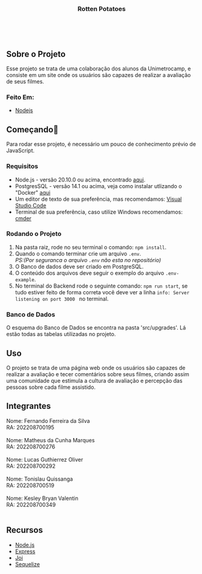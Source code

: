 <!-- PROJECT LOGO -->
<br />
<p align="center">

  <h3 align="center">Rotten Potatoes</h3>

  <p align="center">
    <br />
    <br />
    <br />
  </p>
</p>

## Sobre o Projeto

Esse projeto se trata de uma colaboração dos alunos da Unimetrocamp, e consiste em um site onde os usuários são capazes de realizar a avaliação de seus filmes.

### Feito Em:

* [Nodejs](https://nodejs.org/en/)


<!-- GETTING STARTED -->
## Começando🚀

Para rodar esse projeto, é necessário um pouco de conhecimento prévio de JavaScript.

### Requisitos
* Node.js - versão 20.10.0 ou acima, encontrado [aqui](https://nodejs.org/en/download/).
* PostgresSQL - versão 14.1 ou acima, veja como instalar utlizando o "Docker" [aqui](https://dev.to/shree_j/how-to-install-and-run-psql-using-docker-41j2)
* Um editor de texto de sua preferência, mas recomendamos: [Visual Studio Code](https://code.visualstudio.com/download)
* Terminal de sua preferência, caso utilize Windows recomendamos: [cmder](https://code.visualstudio.com/docs/editor/integrated-terminal#_can-i-use-cmders-shell-with-the-terminal-on-windows)

### Rodando o Projeto

1. Na pasta raiz, rode no seu terminal o comando: `npm install`.
2. Quando o comando terminar crie um arquivo `.env`. <br>
*PS:(Por seguranca o arquivo `.env` não esta no repositório)*<br>
4. O Banco de dados deve ser criado em PostgreSQL.
5. O conteúdo dos arquivos deve seguir o exemplo do arquivo `.env-example`.
6. No terminal do Backend rode o seguinte comando: `npm run start`, se tudo estiver feito de forma correta você deve ver a linha `info: Server listening on port 3000 ` no terminal.

### Banco de Dados
O esquema do Banco de Dados se encontra na pasta 'src/upgrades'. Lá estão todas as tabelas utilizadas no projeto.

<!-- Exemplo uso -->
## Uso

O projeto se trata de uma página web onde os usuários são capazes de realizar a avaliação e tecer comentários sobre seus filmes, criando assim uma comunidade que estimula a cultura de avaliação e percepção das pessoas sobre cada filme assistido.


<!-- INTEGRANTES -->
## Integrantes
Nome: Fernando Ferreira da Silva <br>
RA: 202208700195 <br><br>
Nome: Matheus da Cunha Marques <br>
RA: 202208700276 <br><br>
Nome: Lucas Guthierrez Oliver <br>
RA: 202208700292 <br><br>
Nome: Tonislau Quissanga <br>
RA: 202208700519 <br><br>
Nome: Kesley Bryan Valentin <br>
RA: 202208700349 <br><br>



<!-- Aprendizados -->
## Recursos

* [Node.js](https://nodejs.org/en/)
* [Express](http://expressjs.com/)
* [Joi](https://joi.dev/)
* [Sequelize](https://sequelize.org/)
